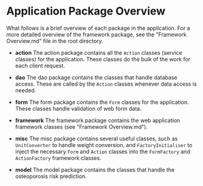 Application Package Overview
============================

What follows is a brief overview of each package in the application. For a more detailed overview of the framework package, see the "Framework Overview.md" file in the root directory.

* **action**
The action package contains all the `Action` classes (service classes) for the application. These classes do the bulk of the work for each client request.

* **dao**
The dao package contains the classes that handle database access. These are called by the `Action` classes whenever data access is needed.

* **form**
The form package contains the `Form` classes for the application. These classes handle validation of web form data.

* **framework**
The framework package contains the web application framework classes (see "Framework Overview.md").

* **misc**
The misc package contains several useful classes, such as `UnitConverter` to handle weight conversion, and `FactoryInitialiser` to inject the necessary `Form` and `Action` classes into the `FormFactory` and `ActionFactory` framework classes.

* **model**
The model package contains the classes that handle the osteoporosis risk prediction.